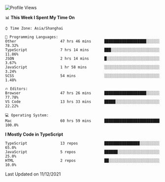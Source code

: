 <!--START_SECTION:waka-->
![Profile Views](http://img.shields.io/badge/Profile%20Views-4-blue)

📊 **This Week I Spent My Time On** 

```text
⌚︎ Time Zone: Asia/Shanghai

💬 Programming Languages: 
Other                    47 hrs 46 mins      ███████████████████░░░░░░   78.32% 
TypeScript               7 hrs 14 mins       ███░░░░░░░░░░░░░░░░░░░░░░   11.86% 
JSON                     2 hrs 14 mins       █░░░░░░░░░░░░░░░░░░░░░░░░   3.67% 
JavaScript               1 hr 58 mins        ░░░░░░░░░░░░░░░░░░░░░░░░░   3.24% 
SCSS                     54 mins             ░░░░░░░░░░░░░░░░░░░░░░░░░   1.48%

🔥 Editors: 
Browser                  47 hrs 26 mins      ███████████████████░░░░░░   77.78% 
VS Code                  13 hrs 33 mins      █████░░░░░░░░░░░░░░░░░░░░   22.22%

💻 Operating System: 
Mac                      60 hrs 59 mins      █████████████████████████   100.0%

```

**I Mostly Code in TypeScript** 

```text
TypeScript               13 repos            ████████████████░░░░░░░░░   65.0% 
JavaScript               5 repos             ██████░░░░░░░░░░░░░░░░░░░   25.0% 
HTML                     2 repos             ██░░░░░░░░░░░░░░░░░░░░░░░   10.0%

```



 Last Updated on 11/12/2021
<!--END_SECTION:waka-->
